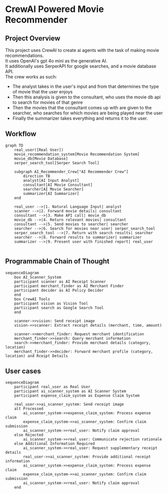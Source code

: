# CrewAI Powered Movie Recommender

## Project Overview
This project uses CrewAI to create ai agents with the task of making movie recommendations.\
It uses OpenAI's gpt 4o mini as the generative AI.\
It additionally uses SerperAPI for google searches, and a movie database API.\
The crew works as such:
- The analyst takes in the user's input and from that determines the type of movie that the user enjoys
- Then this analysis is given to the consultant, who uses the movie db api to search for movies of that genre
- Then the movies that the consultant comes up with are given to the searcher, who searches for which movies are being played near the user
- Finally the summarizer takes everything and returns it to the user.

## Workflow

```mermaid
graph TD
    real_user([Real User])
    movie_recommendation_system[Movie Recommendation System]
    movie_db[Movie Database]
    serper_search_tool[Serper Search Tool]

    subgraph AI_Recommender_Crew["AI Recommender Crew"]
        direction TB
        analyst[AI Input Analyst]
        consultant[AI Movie Consultant]
        searcher[AI Movie Searcher]
        summarizer[AI Summarizer]
    end

    real_user -->|1. Natural Language Input| analyst
    scanner -->|2. Forward movie details| consultant
    consultant -->|3. Make API call| movie_db
    movie_db -->|4. Return relevant movies| consultant
    consultant -->|5. Send movies to searcher| searcher
    searcher -->|6. Search for movies near user| serper_search_tool
    serper_search_tool -->|7. Return with search results| searcher
    searcher -->|8. Forward results to summarizer| summarizer
    summarizer -->|9. Present user with finished report| real_user


```

## Programmable Chain of Thought

```mermaid
sequenceDiagram
    box AI_Scanner_System
    participant scanner as AI Receipt Scanner
    participant merchant_finder as AI Merchant Finder
    participant decider as AI Policy Decider
    end
    box CrewAI Tools
    participant vision as Vision Tool
    participant search as Google Search Tool
    end

    scanner->>vision: Send receipt image
    vision->>scanner: Extract receipt details (merchant, time, amount)

    scanner->>merchant_finder: Request merchant identification
    merchant_finder->>search: Query merchant information
    search->>merchant_finder: Provide merchant details (category, location)
    merchant_finder->>decider: Forward merchant profile (category, location) and Rceipt Details
```

## User cases

```mermaid
sequenceDiagram
    participant real_user as Real User
    participant ai_scanner_system as AI Scanner System
    participant expense_claim_system as Expense Claim System

    real_user->>ai_scanner_system: Send receipt image
    alt Processed
        ai_scanner_system->>expense_claim_system: Process expense claim
        expense_claim_system->>ai_scanner_system: Confirm claim submission
        ai_scanner_system->>real_user: Notify claim approval
    else Rejected
        ai_scanner_system->>real_user: Communicate rejection rationale
    else Additional Information Required
        ai_scanner_system->>real_user: Request supplementary receipt details
        real_user->>ai_scanner_system: Provide additional receipt information
        ai_scanner_system->>expense_claim_system: Process expense claim
        expense_claim_system->>ai_scanner_system: Confirm claim submission
        ai_scanner_system->>real_user: Notify claim approval
    end
```